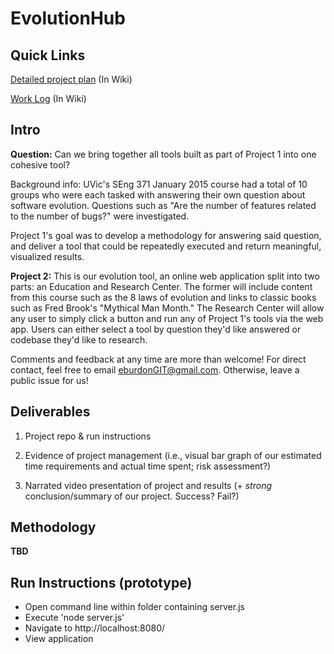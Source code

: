 # EvolutionHub

Quick Links
------------
[Detailed project plan](https://github.com/eburdon/EvolutionHub/wiki/Detailed-Project-Plan) (In Wiki)

[Work Log](https://github.com/eburdon/EvolutionHub/wiki/Work-Log) (In Wiki)

Intro
------

<b>Question:</b> Can we bring together all tools built as part of Project 1 into one cohesive tool?

Background info: UVic's SEng 371 January 2015 course had a total of 10 groups who were each tasked with answering their own question about software evolution. Questions such as "Are the number of features related to the number of bugs?" were investigated.

Project 1's goal was to develop a methodology for answering said question, and deliver a tool that could be repeatedly executed and return meaningful, visualized results.

<b>Project 2:</b> This is our evolution tool, an online web application split into two parts: an Education and Research Center. The former will include content from this course such as the 8 laws of evolution and links to classic books such as Fred Brook's "Mythical Man Month." The Research Center will allow any user to simply click a button and run any of Project 1's tools via the web app. Users can either select a tool by question they'd like answered or codebase they'd like to research.

Comments and feedback at any time are more than welcome! For direct contact, feel free to email eburdonGIT@gmail.com. Otherwise, leave a public issue for us!


Deliverables
------------
1. Project repo & run instructions

2. Evidence of project management (i.e., visual bar graph of our estimated time requirements and actual time spent; risk assessment?)

3. Narrated video presentation of project and results (+ _strong_ conclusion/summary of our project. Success? Fail?)


Methodology
-----------
<b>TBD</b>


Run Instructions (prototype)
----------------
* Open command line within folder containing server.js
* Execute 'node server.js'
* Navigate to http://localhost:8080/
* View application
